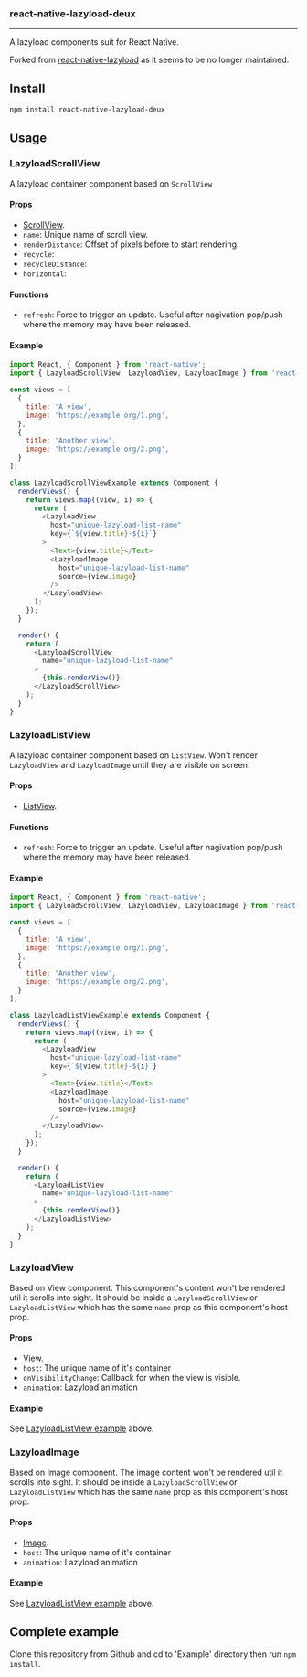 ### react-native-lazyload-deux
------------------------

A lazyload components suit for React Native.

Forked from [react-native-lazyload](https://github.com/magicismight/react-native-lazyload) as it seems to be no longer maintained.

## Install

```
npm install react-native-lazyload-deux
```


## Usage

### LazyloadScrollView

A lazyload container component based on `ScrollView`

#### Props

* [ScrollView](https://facebook.github.io/react-native/docs/scrollview.html#props).
* `name`: Unique name of scroll view.
* `renderDistance`: Offset of pixels before to start rendering.
* `recycle`:
* `recycleDistance`:
* `horizontal`:

#### Functions

*  `refresh`: Force to trigger an update. Useful after nagivation pop/push where the memory may have been released.

#### Example

```js
import React, { Component } from 'react-native';
import { LazyloadScrollView, LazyloadView, LazyloadImage } from 'react-native-lazyload-deux';

const views = [
  {
    title: 'A view',
    image: 'https://example.org/1.png',
  },
  {
    title: 'Another view',
    image: 'https://example.org/2.png',
  }
];

class LazyloadScrollViewExample extends Component {
  renderViews() {
    return views.map((view, i) => {
      return (
        <LazyloadView
          host="unique-lazyload-list-name"
          key={`${view.title}-${i}`}
        >
          <Text>{view.title}</Text>
          <LazyloadImage
            host="unique-lazyload-list-name"
            source={view.image}
          />
        </LazyloadView>
      );
    });
  }

  render() {
    return (
      <LazyloadScrollView
        name="unique-lazyload-list-name"
      >
        {this.renderView()}
      </LazyloadScrollView>
    );
  }
}
```

### LazyloadListView

A lazyload container component based on `ListView`. Won't render `LazyloadView` and `LazyloadImage` until they are visible on screen.

#### Props

* [ListView](https://facebook.github.io/react-native/docs/listview.html#props).

#### Functions

*  `refresh`: Force to trigger an update. Useful after nagivation pop/push where the memory may have been released.

#### Example

```js
import React, { Component } from 'react-native';
import { LazyloadScrollView, LazyloadView, LazyloadImage } from 'react-native-lazyload-deux';

const views = [
  {
    title: 'A view',
    image: 'https://example.org/1.png',
  },
  {
    title: 'Another view',
    image: 'https://example.org/2.png',
  }
];

class LazyloadListViewExample extends Component {
  renderViews() {
    return views.map((view, i) => {
      return (
        <LazyloadView
          host="unique-lazyload-list-name"
          key={`${view.title}-${i}`}
        >
          <Text>{view.title}</Text>
          <LazyloadImage
            host="unique-lazyload-list-name"
            source={view.image}
          />
        </LazyloadView>
      );
    });
  }

  render() {
    return (
      <LazyloadListView
        name="unique-lazyload-list-name"
      >
        {this.renderView()}
      </LazyloadListView>
    );
  }
}
```

### LazyloadView

Based on View component. This component's content won't be rendered util it scrolls into sight. It should be inside a `LazyloadScrollView` or `LazyloadListView` which has the same `name` prop as this component's host prop.

#### Props

* [View](https://facebook.github.io/react-native/docs/view.html#props).
* `host`: The unique name of it's container
* `onVisibilityChange`: Callback for when the view is visible.
* `animation`: Lazyload animation

#### Example

See [LazyloadListView example](https://github.com/soldotno/react-native-lazyload-deux#lazyloadscrollview) above.

### LazyloadImage

Based on Image component. The image content won't be rendered util it scrolls into sight. It should be inside a `LazyloadScrollView` or `LazyloadListView` which has the same `name` prop as this component's host prop.

#### Props

* [Image](https://facebook.github.io/react-native/docs/image.html#props).
* `host`: The unique name of it's container
* `animation`: Lazyload animation

#### Example

See [LazyloadListView example](https://github.com/soldotno/react-native-lazyload-deux#lazyloadscrollview) above.

## Complete example

Clone this repository from Github and cd to 'Example' directory then run `npm install`.

